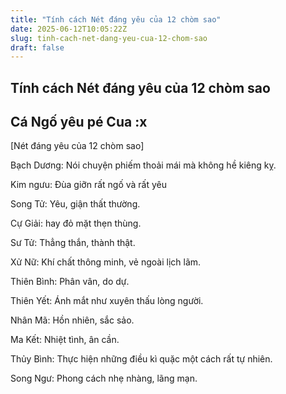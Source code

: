 ```yaml
---
title: "Tính cách Nét đáng yêu của 12 chòm sao"
date: 2025-06-12T10:05:22Z
slug: tinh-cach-net-dang-yeu-cua-12-chom-sao
draft: false
---
```


## Tính cách Nét đáng yêu của 12 chòm sao

## Cá Ngố yêu pé Cua :x

‎[Nét đáng yêu của 12 chòm sao]

Bạch Dương: Nói chuyện phiếm thoải mái mà không hề kiêng kỵ.

Kim ngưu: Đùa giỡn rất ngố và rất yêu 

Song Tử: Yêu, giận thất thường.

Cự Giải: hay đỏ mặt thẹn thùng.

Sư Tử: Thẳng thắn, thành thật.

Xử Nữ: Khí chất thông minh, vẻ ngoài lịch lãm.

Thiên Bình: Phân vân, do dự.

Thiên Yết: Ánh mắt như xuyên thấu lòng người.

Nhân Mã: Hồn nhiên, sắc sảo.

Ma Kết: Nhiệt tình, ân cần.

Thủy Bình: Thực hiện những điều kì quặc một cách rất tự nhiên.

Song Ngư: Phong cách nhẹ nhàng, lãng mạn.
​